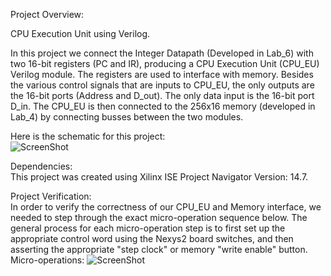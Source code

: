 Project Overview: 

CPU Execution Unit using Verilog.
  
In this project we connect the Integer Datapath (Developed in Lab_6) with two 16-bit registers (PC and IR), producing a CPU Execution Unit (CPU_EU) Verilog module. The registers are used to interface with memory. Besides the various control signals that are inputs to CPU_EU, the only outputs are the 16-bit ports (Address and D_out). The only data input is the 16-bit port D_in. The CPU_EU is then connected to the 256x16 memory (developed in Lab_4) by connecting busses between the two modules.   
  
Here is the schematic for this project:  
![ScreenShot](https://cloud.githubusercontent.com/assets/14812721/24825815/306a4058-1bdc-11e7-9eed-fc7be498edc3.jpg)

Dependencies:   
This project was created using Xilinx ISE Project Navigator Version: 14.7.  

Project Verification:  
In order to verify the correctness of our CPU_EU and Memory interface, we needed to step through the exact micro-operation sequence below. The general process for each micro-operation step is to first set up the appropriate control word using the Nexys2 board switches, and then asserting the appropriate "step clock" or memory "write enable" button.
Micro-operations:
![ScreenShot](https://cloud.githubusercontent.com/assets/14812721/24825880/83a34a16-1bdd-11e7-8d79-ad37d55d6fbe.jpg)
